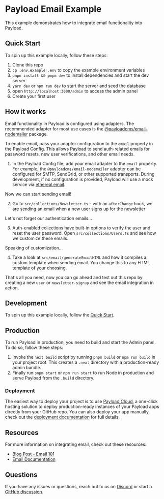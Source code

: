 # Payload Email Example

This example demonstrates how to integrate email functionality into Payload.

## Quick Start

To spin up this example locally, follow these steps:

1. Clone this repo
2. `cp .env.example .env` to copy the example environment variables
3. `pnpm install && pnpm dev` to install dependencies and start the dev server
4. `yarn dev` or `npm run dev` to start the server and seed the database
5. open `http://localhost:3000/admin` to access the admin panel
6. Create your first user

## How it works

Email functionality in Payload is configured using adapters. The recommended adapter for most use cases is the [@payloadcms/email-nodemailer](https://www.npmjs.com/package/@payloadcms/email-nodemailer) package.

To enable email, pass your adapter configuration to the `email` property in the Payload Config. This allows Payload to send auth-related emails for password resets, new user verifications, and other email needs.

1. In the Payload Config file, add your email adapter to the `email` property. For example, the `@payloadcms/email-nodemailer` adapter can be configured for SMTP, SendGrid, or other supported transports. During development, if no configuration is provided, Payload will use a mock service via [ethereal.email](ethereal.email).

Now we can start sending email!

2. Go to `src/collections/Newsletter.ts` - with an `afterChange` hook, we are sending an email when a new user signs up for the newsletter

Let's not forget our authentication emails...

3. Auth-enabled collections have built-in options to verify the user and reset the user password. Open `src/collections/Users.ts` and see how we customize these emails.

Speaking of customization...

4. Take a look at `src/email/generateEmailHTML` and how it compiles a custom template when sending email. You change this to any HTML template of your choosing.

That's all you need, now you can go ahead and test out this repo by creating a new `user` or `newsletter-signup` and see the email integration in action.

## Development

To spin up this example locally, follow the [Quick Start](#quick-start).

## Production

To run Payload in production, you need to build and start the Admin panel. To do so, follow these steps:

1. Invoke the `next build` script by running `pnpm build` or `npm run build` in your project root. This creates a `.next` directory with a production-ready admin bundle.
1. Finally run `pnpm start` or `npm run start` to run Node in production and serve Payload from the `.build` directory.

### Deployment

The easiest way to deploy your project is to use [Payload Cloud](https://payloadcms.com/new/import), a one-click hosting solution to deploy production-ready instances of your Payload apps directly from your GitHub repo. You can also deploy your app manually, check out the [deployment documentation](https://payloadcms.com/docs/production/deployment) for full details.

## Resources

For more information on integrating email, check out these resources:

<!-- Update with live blog post URL when published -->

- [Blog Post - Email 101](https://payloadcms.com/blog)
- [Email Documentation](https://payloadcms.com/docs/email/overview#email-functionality)

## Questions

If you have any issues or questions, reach out to us on [Discord](https://discord.com/invite/payload) or start a [GitHub discussion](https://github.com/payloadcms/payload/discussions).
